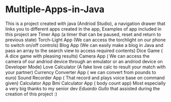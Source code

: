 # Multiple-Apps-in-Java

This is a project created with java (Andriod Studio), a navigation drawer that links you to different apps created in the app,
Examples of app included in this project are 
Timer App (a timer that can be paused, reset and return to previous state)
Torch-Light App (We can access the torchlight on our phone to switch on/off controls)
Blog App (We can easily make a blog in Java and pass an array to the search view to access required contents)
Dice Game ( A dice game with pleasing results)
Camera App ( We can access the camera of our andriod device through an emulator or an andriod device on Developer Mode)
Love Calculator (A fake love calc to result your match with your partner)
Currency Converter App ( we can convert from pounds to euro)
Sound Recorder App ( That record and plays voice base on command given)
Calculator App
Bmi Calculator App ( body count app)
Most especially a very big thanks to my senior dev *Eduardo Gullo* that assisted during the creation of this project :)
